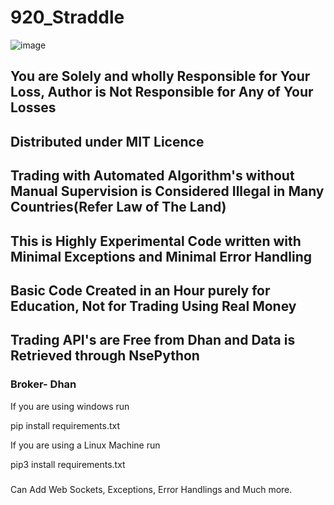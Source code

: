 # 920_Straddle

![image](https://user-images.githubusercontent.com/117473489/233215718-7d2358ec-b820-40c5-84ac-a9b88733f276.png)

## You are Solely and wholly Responsible for Your Loss, Author is Not Responsible for Any of Your Losses
## Distributed under MIT Licence
## Trading with Automated Algorithm's without Manual Supervision is Considered Illegal in Many Countries(Refer Law of The Land)
## This is Highly Experimental Code written with Minimal Exceptions and Minimal Error Handling
## Basic Code Created in an Hour purely for Education, Not for Trading Using Real Money
## Trading API's are Free from Dhan and Data is Retrieved through NsePython

### Broker- Dhan

If you are using windows run 

pip install requirements.txt

If you are using a Linux Machine run 

pip3 install requirements.txt

###

Can Add Web Sockets, Exceptions, Error Handlings and Much more. 